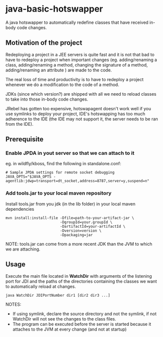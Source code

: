 # java-basic-hotswapper
A java hotswapper to automatically redefine classes that have received in-body code changes.

## Motivation of the project

Redeploying a project in a JEE servers is quite fast and it is not that bad to have to redeploy 
a project when important changes (eg. adding/renaming a class, adding/renaming a method, 
changing the signature of a method, adding/renaming an attribute ) are made to the code.

The real loss of time and productivity is to have to redeploy a project whenever we do 
a modification to the code of a method.

JDKs (since which version?) are shipped with all we need to reload classes to take into those 
in-body code changes.

JRebel has gotten too expensive, hotswapagent doesn't work well if you use symlinks to
 deploy your project, IDE's hotswapping has too much adherence to the IDE (the IDE may 
not support it, the server needs to be ran from the IDE).


## Prerequisite

### Enable JPDA in yout server so that we can attach to it
eg. in wildfly/kboss, find the following in standalone.conf:

```
# Sample JPDA settings for remote socket debugging
JAVA_OPTS="$JAVA_OPTS -agentlib:jdwp=transport=dt_socket,address=8787,server=y,suspend=n"
```

### Add tools.jar to your local maven repository

Install tools.jar from you jdk (in the lib folder) in your local maven dependencies

```
mvn install:install-file -Dfile=path-to-your-artifact-jar \
                         -DgroupId=your.groupId \
                         -DartifactId=your-artifactId \
                         -Dversion=version \
                         -Dpackaging=jar
```

NOTE: tools.jar can come from a more recent JDK than the JVM to which we are attaching.

## Usage

Execute the main file located in **WatchDir** with arguments of the listening port for JDI and 
the paths of the directories containing the classes we want to automatically reload at changes.

```
java WatchDir JDIPortNumber dir1 [dir2 dir3 ...]
```

NOTES: 

 * If using symlink, declare the source directory and not the symlink, if not WatchDir 
will not see the changes to the class files.
 * The program can be executed before the server is started because it attaches to the JVM
at every change (and not at startup)
